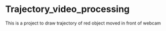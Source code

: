 # Trajectory_video_processing
This is a project to draw trajectory of red object moved in front of webcam
